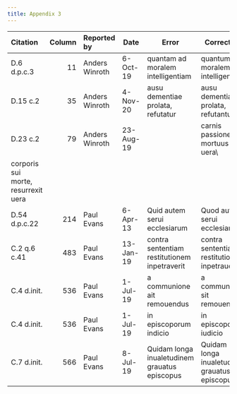 ```yaml
---
title: Appendix 3
---
```

|Citation     |Column|Reported by   |Date     |Error                                        |Correction|
|:------------|-----:|:-------------|---------|---------------------------------------------|----------|
|D.6 d.p.c.3  |    11|Anders Winroth| 6-Oct-19|quantam ad moralem intelligentiam            |quantum ad moralem intelligentiam|
|D.15 c.2     |    35|Anders Winroth| 4-Nov-20|ausu dementiae prolata, refutatur            |ausu dementiae prolata, refutantur|
|D.23 c.2     |    79|Anders Winroth|23-Aug-19|                                             |carnis passione, mortuus uera\
corporis sui morte, resurrexit uera|
|D.54 d.p.c.22|   214|Paul Evans    | 6-Apr-13|Quid autem serui ecclesiarum                 |Quod autem serui ecclesiarum|
|C.2 q.6 c.41 |   483|Paul Evans    |13-Jan-19|contra sententiam restitutionem inpetraverit |contra sententiam restitutionem inpetrauerit|
|C.4 d.init.  |   536|Paul Evans    | 1-Jul-19|a communione ait remouendus                  |a communione sit remouendus|
|C.4 d.init.  |   536|Paul Evans    | 1-Jul-19|in episcoporum indicio                       |in episcoporum iudicio|
|C.7 d.init.  |   566|Paul Evans    | 8-Jul-19|Quidam longa inualetudinem grauatus episcopus|Quidam longa inualetudine grauatus episcopus|
